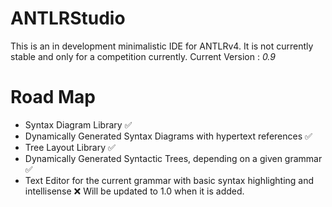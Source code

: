 # ANTLRStudio
This is an in development minimalistic IDE for ANTLRv4. It is not currently stable and only for a competition currently.
Current Version : _0.9_
# Road Map
* Syntax Diagram Library :white_check_mark:
* Dynamically Generated Syntax Diagrams with hypertext references :white_check_mark:
* Tree Layout Library :white_check_mark:
* Dynamically Generated Syntactic Trees, depending on a given grammar :white_check_mark:
* Text Editor for the current grammar with basic syntax highlighting and intellisense :x: Will be updated to 1.0 when it is added.
